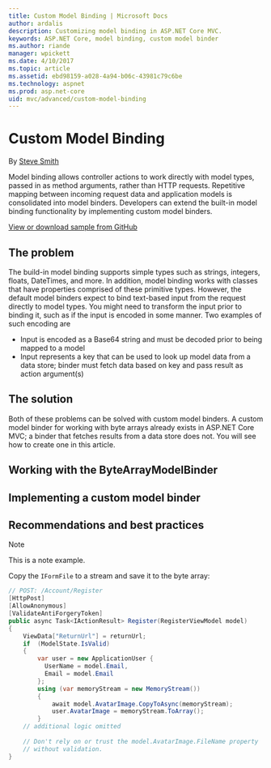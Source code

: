 ```yaml
---
title: Custom Model Binding | Microsoft Docs
author: ardalis
description: Customizing model binding in ASP.NET Core MVC.
keywords: ASP.NET Core, model binding, custom model binder
ms.author: riande
manager: wpickett
ms.date: 4/10/2017
ms.topic: article
ms.assetid: ebd98159-a028-4a94-b06c-43981c79c6be
ms.technology: aspnet
ms.prod: asp.net-core
uid: mvc/advanced/custom-model-binding
---
```

# Custom Model Binding

By [Steve Smith](http://ardalis.com)

Model binding allows controller actions to work directly with model types, passed in as method arguments, rather than HTTP requests. Repetitive mapping between incoming request data and application models is consolidated into model binders. Developers can extend the built-in model binding functionality by implementing custom model binders.

[View or download sample from GitHub](https://github.com/aspnet/Docs/)

## The problem

The build-in model binding supports simple types such as strings, integers, floats, DateTimes, and more. In addition, model binding works with classes that have properties comprised of these primitive types. However, the default model binders expect to bind text-based input from the request directly to model types. You might need to transform the input prior to binding it, such as if the input is encoded in some manner. Two examples of such encoding are

- Input is encoded as a Base64 string and must be decoded prior to being mapped to a model
- Input represents a key that can be used to look up model data from a data store; binder must fetch data based on key and pass result as action argument(s)

## The solution

Both of these problems can be solved with custom model binders. A custom model binder for working with byte arrays already exists in ASP.NET Core MVC; a binder that fetches results from a data store does not. You will see how to create one in this article.

## Working with the ByteArrayModelBinder

## Implementing a custom model binder

## Recommendations and best practices


> [!NOTE]
> This is a note example.

Copy the `IFormFile` to a stream and save it to the byte array:

```csharp
// POST: /Account/Register
[HttpPost]
[AllowAnonymous]
[ValidateAntiForgeryToken]
public async Task<IActionResult> Register(RegisterViewModel model)
{
    ViewData["ReturnUrl"] = returnUrl;
    if  (ModelState.IsValid)
    {
        var user = new ApplicationUser {
          UserName = model.Email,
          Email = model.Email
        };
        using (var memoryStream = new MemoryStream())
        {
            await model.AvatarImage.CopyToAsync(memoryStream);
            user.AvatarImage = memoryStream.ToArray();
        }
    // additional logic omitted
    
    // Don't rely on or trust the model.AvatarImage.FileName property 
    // without validation.
}
```
